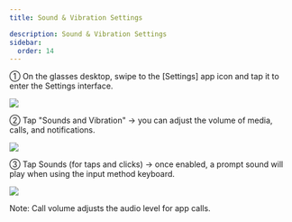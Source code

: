 ```yaml
---
title: Sound & Vibration Settings

description: Sound & Vibration Settings
sidebar:
  order: 14
---
```


① On the glasses desktop, swipe to the \[Settings] app icon and tap it to enter the Settings interface.

![](public/images/air3/sound-vibration-1.PNG)

② Tap "Sounds and Vibration" → you can adjust the volume of media, calls, and notifications.

![](public/images/air3/sound-vibration-2.PNG)

③ Tap Sounds (for taps and clicks) → once enabled, a prompt sound will play when using the input method keyboard.

![](public/images/air3/sound-vibration-3.PNG)

Note: Call volume adjusts the audio level for app calls.









